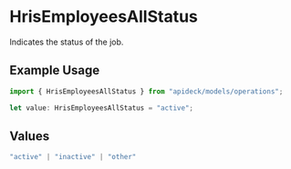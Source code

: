 # HrisEmployeesAllStatus

Indicates the status of the job.

## Example Usage

```typescript
import { HrisEmployeesAllStatus } from "apideck/models/operations";

let value: HrisEmployeesAllStatus = "active";
```

## Values

```typescript
"active" | "inactive" | "other"
```